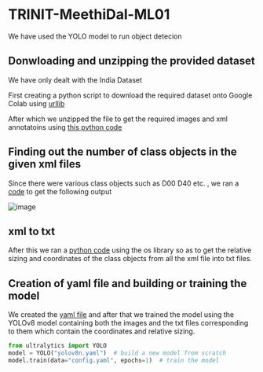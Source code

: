 # TRINIT-MeethiDal-ML01
We have used the YOLO model to run object detecion

## Donwloading and unzipping the provided dataset
We have only dealt with the India Dataset

First creating a python script to download the required dataset onto Google Colab using [urllib](dowloading_zipfile.py)

After which we unzipped the file to get the required images and xml annotatoins using [this python code](unzipping.py)

## Finding out the number of class objects in the given xml files
Since there were various class objects such as D00 D40 etc. , we ran a [code](finding_class_objects.py) to get the following output

![image](https://github.com/vg239/TRINIT-MeethiDal-ML01/assets/139644618/823301b6-7c47-4508-8dd1-e6922c84183d)

## xml to txt
After this we ran a [python code](xml_to_txt.py) using the os library so as to get the relative sizing and coordinates of the class objects from all the xml file into txt files.

## Creation of yaml file and building or training the model
We created the [yaml file](config.yaml) and after that we trained the model using the YOLOv8 model containing both the images and the txt files corresponding to them which contain the coordinates and relative sizing.

```python
from ultralytics import YOLO
model = YOLO("yolov8n.yaml")  # build a new model from scratch
model.train(data="config.yaml", epochs=1)  # train the model
```
